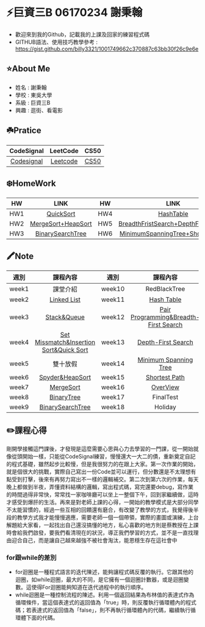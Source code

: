 ⚡️巨資三B 06170234 謝秉翰
=======================================
* 歡迎來到我的Github，記載我的上課及回家的練習程式碼
* GITHUB語法、使用技巧教學參考 : https://gist.github.com/billy3321/1001749662c370887c63bb30f26c9e6e
## ⭐️About Me
* 姓名 : 謝秉翰
* 學校 : 東吳大學
* 系級 : 巨資三B
* 興趣 : 逛街、看電影
## ☘️Pratice
| CodeSignal | LeetCode | CS50 |
| :---: | :---: | :---: |
| [Codesignal](https://github.com/hans0517/hans/tree/master/Codesignal) | [Leetcode](https://github.com/hans0517/hans/tree/master/Leetcode) | [CS50](https://github.com/hans0517/hans/tree/master/CS50)
## ❄️HomeWork
| HW        | LINK           | HW | LINK |
| :---: | :---: | :---: | :---: |
| HW1 | [QuickSort](https://github.com/hans0517/hans/tree/master/HW1) | HW4 | [HashTable](https://github.com/hans0517/hans/tree/master/HW4) |
| HW2 | [MergeSort+HeapSort](https://github.com/hans0517/hans/tree/master/HW2) | HW5 | [BreadthFristSearch+DepthFristSearch](https://github.com/hans0517/hans/tree/master/HW5) |
| HW3 | [BinarySearchTree](https://github.com/hans0517/hans/tree/master/HW3) | HW6 | [MinimumSpanningTree+ShortestPath](https://github.com/hans0517/hans/tree/master/HW6) |
## 🖍Note
| 週別        | 課程內容           | 週別 | 課程內容 |
| :---: | :---: | :---: | :---: |
| week1 | 課堂介紹 | week10 | RedBlackTree |
| week2 | [Linked List](https://github.com/hans0517/hans/tree/master/week2) | week11 | [Hash Table](https://github.com/hans0517/hans/tree/master/week11) | BinaryTree |
| week3 | [Stack&Queue](https://github.com/hans0517/hans/tree/master/week3) | week12 | [Pair Programming&Breadth-First Search](https://github.com/hans0517/hans/tree/master/week12) | BinarySearchTree |
| week4 | [Set Missmatch&Insertion Sort&Quick Sort](https://github.com/hans0517/hans/tree/master/week4) | week13 | [Depth-First Search](https://github.com/hans0517/hans/tree/master/week12) |
| week5 | 雙十放假 | week14 | [Minimum Spanning Tree](https://github.com/hans0517/hans/tree/master/week14) |
| week6 | [Spyder&HeapSort](https://github.com/hans0517/hans/tree/master/week6) | week15 | [Shortest Path](https://github.com/hans0517/hans/tree/master/week14) |
| week7 | [MergeSort](https://github.com/hans0517/hans/tree/master/week7) | week16 | [OverView](https://docs.google.com/presentation/d/e/2PACX-1vSkbZghFr5Y3VG3b-BKCZiLNHyhcMIxFmNDHn-tgWQqH4vaGjulKASn_ex_LLDJwxPIRCacGQnBRYrI/pub?start=false&loop=false&delayms=3000&slide=id.p) |
| week8 | [BinaryTree](https://github.com/hans0517/hans/tree/master/week9) | week17 | FinalTest |
| week9 | [BinarySearchTree](https://github.com/hans0517/hans/tree/master/week9) | week18 | Holiday |
## ✏️課程心得
剛開學接觸這門課後，才發現是這麼需要心思與心力去學習的一門課，從一開始就像從頭開始一樣，只能從CodeSignal練習，慢慢還大一大二的債，重新奠定自記的程式基礎，雖然起步比較慢，但是我很努力的在跟上大家。第一次作業的開始，就是個很大的挑戰，實際自己寫出一份Code並可以運行，但分數還是不太理想有點受到打擊，後來有再努力寫出不一樣的邏輯補交。第二次到第六次的作業，每天晚上都做到半夜，弄懂資料結構的邏輯，寫出程式碼，寫完還要debug，寫作業的時間過得非常快，常常找一家咖啡廳可以坐上一整個下午，回到家繼續做，這時才感受到爆肝的生活。再來是對老師上課的心得，一開始的教學模式是大部分同學不太能習慣的，經過一些互相的回饋還有磨合，有改變了教學的方式，我覺得後半段的教學方式我才能慢慢適應，需要老師一個一個帶領，實際的畫圖或演練，上台解題給大家看，一起找出自己還沒搞懂的地方，私心喜歡的地方則是蔡教授在上課時會給我們啟發，要我們看清現在的狀況，導正我們學習的方式，並不是一直找理由迎合自己，而是讓自己越來越強不被社會淘汰，能恩穩生存在這社會中
### for跟while的差別
* for迴圈是一種程式語言的迭代陳述，能夠讓程式碼反覆的執行。它跟其他的迴圈，如while迴圈，最大的不同，是它擁有一個迴圈計數器，或是迴圈變數。這使得For迴圈能夠知道在迭代過程中的執行順序。
* while迴圈是一種控制流程的陳述。利用一個返回結果為布林值的表達式作為循環條件，當這個表達式的返回值為「true」時，則反覆執行循環體內的程式碼；若表達式的返回值為「false」，則不再執行循環體內的代碼，繼續執行循環體下面的代碼。
